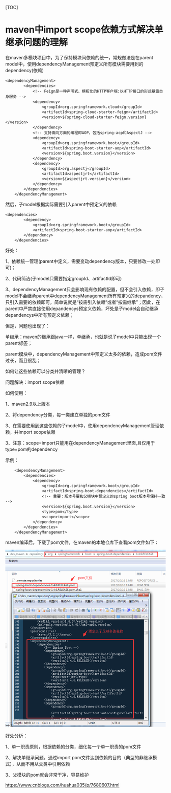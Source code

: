 [TOC]



# maven中import scope依赖方式解决单继承问题的理解

在maven多模块项目中，为了保持模块间依赖的统一，常规做法是在parent model中，使用dependencyManagement预定义所有模块需要用到的dependency(依赖)

```
<dependencyManagement>
        <dependencies>
            <!-- Feign是一种声明式、模板化的HTTP客户端:以HTTP接口的形式暴露自身服务 -->
            <dependency>
                <groupId>org.springframework.cloud</groupId>
                <artifactId>spring-cloud-starter-feign</artifactId>
                <version>${spring-cloud-starter-feign.version}</version>
            </dependency>
            <!-- 支持面向方面的编程即AOP，包括spring-aop和AspectJ -->
            <dependency>
                <groupId>org.springframework.boot</groupId>
                <artifactId>spring-boot-starter-aop</artifactId>
                <version>${spring.boot.version}</version>
            </dependency>
            <dependency>
                <groupId>org.aspectj</groupId>
                <artifactId>aspectjrt</artifactId>
                <version>${aspectjrt.version}</version>
            </dependency>
        </dependencies>
    </dependencyManagement>
```



然后，子model根据实际需要引入parent中预定义的依赖



```
<dependencies>
        <dependency>
            <groupId>org.springframework.boot</groupId>
            <artifactId>spring-boot-starter-aop</artifactId>
        </dependency>
    </dependencies>
```



好处：

1、依赖统一管理(parent中定义，需要变动dependency版本，只要修改一处即可)；

2、代码简洁(子model只需要指定groupId、artifactId即可)

3、dependencyManagement只会影响现有依赖的配置，但不会引入依赖，即子model不会继承parent中dependencyManagement所有预定义的depandency，只引入需要的依赖即可，简单说就是“按需引入依赖”或者“按需继承”；因此，在parent中严禁直接使用depandencys预定义依赖，坏处是子model会自动继承depandencys中所有预定义依赖；

 

但是，问题也出现了：

单继承：maven的继承跟java一样，单继承，也就是说子model中只能出现一个parent标签；

parent模块中，dependencyManagement中预定义太多的依赖，造成pom文件过长，而且很乱；

如何让这些依赖可以分类并清晰的管理？

 

问题解决：import scope依赖

如何使用：

1、maven2.9以上版本

2、将dependency分类，每一类建立单独的pom文件

3、在需要使用到这些依赖的子model中，使用dependencyManagement管理依赖，并import scope依赖

3、注意：scope=import只能用在dependencyManagement里面,且仅用于type=pom的dependency

示例：

 



```
    <dependencyManagement>
        <dependencies>
            <dependency>
                <groupId>org.springframework.boot</groupId>
                <artifactId>spring-boot-dependencies</artifactId>
                <!-- 重要：版本号要和父模块中预定义的spring boot版本号保持一致 -->
                <version>${spring.boot.version}</version>
                <type>pom</type>
                <scope>import</scope>
            </dependency>
        </dependencies>
    </dependencyManagement>
```



 maven编译后，下载了pom文件，在maven的本地仓库下查看pom文件如下：

![img](image-201804081359/o_QQ截图20171017111114.png)

好处分析：

1、单一职责原则，根据依赖的分类，细化每一个单一职责的pom文件

2、解决单继承问题，通过import pom文件达到依赖的目的（典型的非继承模式），从而不用从父类中引用依赖

3、父模块的pom就会非常干净，容易维护



https://www.cnblogs.com/huahua035/p/7680607.html